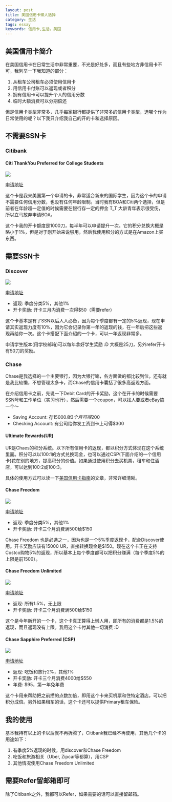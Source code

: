```yaml
---
layout: post
title: 美国信用卡懒人选择
category: 生活
tags: essay
keywords: 信用卡,生活，美国
---
```


## 美国信用卡简介

在美国信用卡在日常生活中非常重要，不光是好处多，而且有些地方非信用卡不可，我列举一下我知道的部分：

1. 从租车公司租车必须使用信用卡
2. 用信用卡付账可以返现或者积分
3. 拥有信用卡可以提升个人的信用分数
4. 临时大额消费可以分期偿还

但是信用卡类型非常多，几乎每家银行都提供了非常多的信用卡类型，选哪个作为日常使用的呢？以下我只介绍我自己的开的卡和选择原因。

## 不需要SSN卡

### Citibank

#### Citi ThankYou Preferred for College Students

![](http://imgs.yansu.org/life-citi-thankyou-card.jpg)

[申请地址](https://goo.gl/oATrVo)

这个卡是我来美国第一个申请的卡，非常适合新来的国际学生，因为这个卡的申请不需要任何信用分数，也没有任何年龄限制。当时我有BOA和Citi两个选择，但是前者在年龄超一定值的时候需要在银行存一定的押金 T_T 大龄青年表示很受伤，所以立马放弃申请BOA。

这个卡我的开卡额度是1000刀，每半年可以申请提升一次。它的积分兑换大概是略小于1%，但是对于刚开始来说够用，然后我使用积分的方式是在Amazon上买东西。

## 需要SSN卡

### Discover

![](http://imgs.yansu.org/life-discover-it.jpg)

[申请地址](https://goo.gl/QELR4c)

- 返现: 季度分类5%，其他1%
- 开卡奖励: 开卡三月内消费一次得$50（需要refer）

这个卡基本是有了SSN以后人人必备，因为每个季度都有一定的5%返现，现在申请其实返现力度有10%，因为它会记录你第一年的返现的钱，在一年后把这些返现再给你一次。这个卡搭配下面介绍的一个卡，可以一年返现非常多。

申请学生版本(用学校邮箱)可以每年拿好学生奖励 :D 大概是25刀，另外refer开卡有50刀的奖励。

### Chase

Chase是我选择的一个主要银行，因为大银行嘛，各方面做的都比较到位。还有就是我比较懒，不想管理太多卡，而Chase的信用卡囊括了很多高返现方面。

在介绍信用卡之前，先说一下Debit Card的开卡奖励，这个在开卡的时候需要SSN号和工作单位（实习也行），然后需要一个coupon，可以找人要或者eBay搞一个～

- Saving Account: 存$15000放3个月可得$200
- Checking Account: 有公司给你发工资到卡上可得$300

#### Ultimate Rewards(UR)

UR是Chaes的积分系统。以下所有信用卡的返现，都以积分方式体现在这个系统里面。积分可以以100:1的方式兑换现金，也可以通过CSP(下面介绍的一个信用卡)花在别的地方，提高积分的价值。如果通过使用积分去买机票，租车和住酒店，可以达到100:2或100:3。

具体的使用方式可以读一下[美国信用卡指南]((https://goo.gl/j5iJif))的文章，非常详细清晰。

#### Chase Freedom

![](http://imgs.yansu.org/life-chase-freedom.jpg)

[申请地址](https://goo.gl/m8ovRp)

- 返现: 季度分类5%，其他1%
- 开卡奖励: 开卡三个月消费满500给$150

Chase Freedom 也是必选之一，因为也是一个5%季度返现卡，配合Discover使用。开卡奖励应该有15000 UR，直接转换现金是$150。现在这个卡正在支持Costco购物5%的返现，所以基本上每个季度都可以把积分赚满（每个季度5%的上限是前1500）。

#### Chase Freedom Unlimited

![](http://imgs.yansu.org/life-cfu.png)

[申请地址](https://goo.gl/KmlL8s)

- 返现: 所有1.5%，无上限
- 开卡奖励: 开卡三个月消费满500给$150

这个是今年新开的一个卡，这个卡真正算得上懒人用，即所有的消费都是1.5%的返现，而且返现没有上限。我用这个卡付其他一切消费 :D

#### Chase Sapphire Preferred (CSP)

![](http://imgs.yansu.org/life-csp-card.png)

[申请地址](https://goo.gl/c0cOIk)

- 返现: 吃饭和旅行2%，其他1%
- 开卡奖励: 开卡三个月消费4000给$550
- 年费: $95，第一年免年费

这个卡用来帮助把之前攒的点数加倍，即用这个卡来买机票和住特定酒店，可以把积分成倍。另外如果租车的话，这个卡还可以提供Primary租车保险。

## 我的使用

基本我持有以上的卡以后就不再折腾了，Citibank我已经不再使用，其他几个卡的用途如下：

1. 有季度5%返现的时候，用discover和Chase Freedom
2. 吃饭和旅游相关（Uber, Zipcar等都算），用CSP
3. 其他情况使用Chase Freedom Unlimited

## 需要Refer留邮箱即可

除了Citibank之外，我都可以Refer，如果需要的话可以直接留邮箱。



